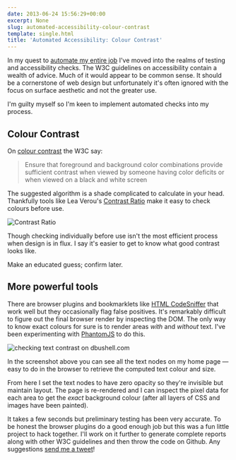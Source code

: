 ```yaml
---
date: 2013-06-24 15:56:29+00:00
excerpt: None
slug: automated-accessibility-colour-contrast
template: single.html
title: 'Automated Accessibility: Colour Contrast'
---
```


In my quest to [automate my entire job](/2013/04/30/origin/) I've moved into the realms of testing and accessibility checks. The W3C guidelines on accessibility contain a wealth of advice. Much of it would appear to be common sense. It should be a cornerstone of web design but unfortunately it's often ignored with the focus on surface aesthetic and not the greater use.

I'm guilty myself so I'm keen to implement automated checks into my process.

## Colour Contrast

On [colour contrast](http://www.w3.org/TR/AERT#color-contrast) the W3C say:

> Ensure that foreground and background color combinations provide sufficient contrast when viewed by someone having color deficits or when viewed on a black and white screen

The suggested algorithm is a shade complicated to calculate in your head. Thankfully tools like Lea Verou's [Contrast Ratio](http://leaverou.github.io/contrast-ratio/) make it easy to check colours before use.

![Contrast Ratio](/images/2013/06/contrast-ratio.png)

Though checking individually before use isn't the most efficient process when design is in flux. I say it's easier to get to know what good contrast looks like.

Make an educated guess; confirm later.

## More powerful tools

There are browser plugins and bookmarklets like [HTML CodeSniffer](http://squizlabs.github.io/HTML_CodeSniffer/) that work well but they occasionally flag false positives. It's remarkably difficult to figure out the final browser render by inspecting the DOM. The only way to know exact colours for sure is to render areas _with_ and _without_ text. I've been experimenting with [PhantomJS](http://phantomjs.org/) to do this.

![checking text contrast on dbushell.com](/images/2013/06/text-colour.png)

In the screenshot above you can see all the text nodes on my home page — easy to do in the browser to retrieve the computed text colour and size.

From here I set the text nodes to have zero opacity so they're invisible but maintain layout. The page is re-rendered and I can inspect the pixel data for each area to get the _exact_ background colour (after all layers of CSS and images have been painted).

It takes a few seconds but preliminary testing has been very accurate. To be honest the browser plugins do a good enough job but this was a fun little project to hack together. I'll work on it further to generate complete reports along with other W3C guidelines and then throw the code on Github. Any suggestions [send me a tweet](http://twitter.com/dbushell)!
